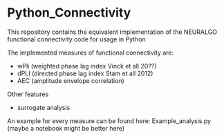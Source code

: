 # Python_Connectivity
This repository contains the equivalent implementation of the NEURALGO functional connectivity code for usage in Python 

The implemented measures of functional connectivity are:
- wPli (weighted phase lag index Vinck et all 20??)
- dPLI (directed phase lag index Stam et all 2012)
- AEC (amplitude envelope correlation)

Other features
- surrogate analysis 

An example for every measure can be found here:
Example_analysis.py
 (maybe a notebook might be better here)

